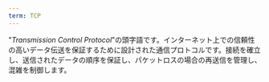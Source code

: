 ```yaml
---
term: TCP
---
```


"*Transmission Control Protocol*"の頭字語です。インターネット上での信頼性の高いデータ伝送を保証するために設計された通信プロトコルです。接続を確立し、送信されたデータの順序を保証し、パケットロスの場合の再送信を管理し、混雑を制御します。